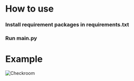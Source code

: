 # How to use
### Install requirement packages in requirements.txt
### Run main.py

# Example
![Checkroom]("https://raw.githubusercontent.com/tungdo0602/Dream.ai-Art-Generator/main/examples/checkroom.jpg")
